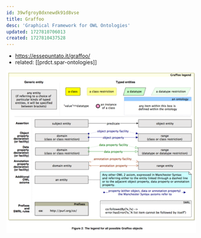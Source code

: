 ```yaml
---
id: 39wfgroy8dxnewdk91d8vse
title: Graffoo
desc: 'Graphical Framework for OWL Ontologies'
updated: 1727810706013
created: 1727810437528
---
```


- https://essepuntato.it/graffoo/
- related: [[prdct.spar-ontologies]]

![](/assets/images/2024-10-01-12-23-14.png)